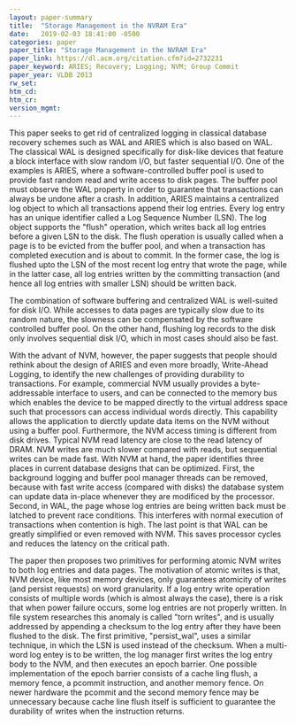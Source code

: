 ```yaml
---
layout: paper-summary
title:  "Storage Management in the NVRAM Era"
date:   2019-02-03 18:41:00 -0500
categories: paper
paper_title: "Storage Management in the NVRAM Era"
paper_link: https://dl.acm.org/citation.cfm?id=2732231
paper_keyword: ARIES; Recovery; Logging; NVM; Group Commit
paper_year: VLDB 2013
rw_set: 
htm_cd: 
htm_cr: 
version_mgmt: 
---  
```


This paper seeks to get rid of centralized logging in classical database recovery schemes such as WAL and ARIES which is 
also based on WAL. The classical WAL is designed specifically for disk-like devices that feature a block interface 
with slow random I/O, but faster sequential I/O. One of the examples is ARIES, where a software-controlled buffer pool 
is used to provide fast random read and write access to disk pages. The buffer pool must observe the WAL property in order 
to guarantee that transactions can always be undone after a crash. In addition, ARIES maintains a centralized log object 
to which all transactions append their log entries. Every log entry has an unique identifier called a Log Sequence Number (LSN).
The log object supports the "flush" operation, which writes back all log entries before a given LSN to the disk. The 
flush operation is usually called when a page is to be evicted from the buffer pool, and when a transaction has completed 
execution and is about to commit. In the former case, the log is flushed upto the LSN of the most recent log entry
that wrote the page, while in the latter case, all log entries written by the committing transaction (and hence all log 
entries with smaller LSN) should be written back.

The combination of software buffering and centralized WAL is well-suited for disk I/O. While accesses to data pages are 
typically slow due to its random nature, the slowness can be compensated by the software controlled buffer pool. On the 
other hand, flushing log records to the disk only involves sequential disk I/O, which in most cases should also be fast.

With the advant of NVM, however, the paper suggests that people should rethink about the design of ARIES and even more 
broadly, Write-Ahead Logging, to identify the new challenges of providing durability to transactions. For example, 
commercial NVM usually provides a byte-addressable interface to users, and can be connected to the memory bus which enables
the device to be mapped directly to the virtual address space such that processors can access individual words directly.
This capability allows the application to dierctly update data items on the NVM without using a buffer pool. Furthermore,
the NVM access timing is different from disk drives. Typical NVM read latency are close to the read latency of DRAM. NVM
writes are much slower compared with reads, but sequential writes can be made fast. With NVM at hand, the paper identifies 
three places in current database designs that can be optimized. First, the background logging and buffer pool manager threads
can be removed, because with fast write access (compared with disks) the database system can update data in-place whenever
they are modificed by the processor. Second, in WAL, the page whose log entries are being written back must be latched to
prevent race conditions. This interferes with normal execution of transactions when contention is high. The last point is 
that WAL can be greatly simplified or even removed with NVM. This saves processor cycles and reduces the latency on the 
critical path. 

The paper then proposes two primitives for performing atomic NVM writes to both log entries and data pages. The motivation 
of atomic writes is that, NVM device, like most memory devices, only guarantees atomicity of writes (and persist requests) 
on word granularity. If a log entry write operation consists of multiple words (which is almost always the case), there is 
a risk that when power failure occurs, some log entries are not properly written. In file system researches this anomaly
is called "torn writes", and is usually addressed by appending a checksum to the log entry after they have been flushed to
the disk. The first primitive, "persist_wal", uses a similar technique, in which the LSN is used instead of the checksum.
When a multi-word log entey is to be written, the log manager first writes the log entry body to the NVM, and then executes 
an epoch barrier. One possible implementation of the epoch barrier consists of a cache ling flush, a memory fence, a pcommit
instruction, and another memory fence. On newer hardware the pcommit and the second memory fence may be unnecessary because
cache line flush itself is sufficient to guarantee the durability of writes when the instruction returns. 